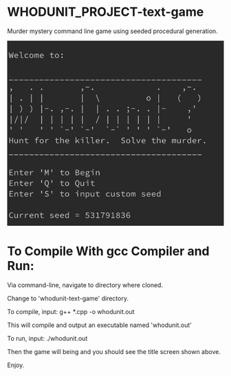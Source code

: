 # WHODUNIT_PROJECT-text-game
Murder mystery command line game using seeded procedural generation.

![Title Screen](screenshots/title_screen.jpg)

# To Compile With gcc Compiler and Run:
Via command-line, navigate to directory where cloned.

Change to 'whodunit-text-game' directory.

To compile, input:
	g++ *.cpp -o whodunit.out

This will compile and output an executable named 'whodunit.out'

To run, input:
	./whodunit.out

Then the game will being and you should see the title screen shown above.

Enjoy.